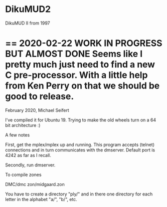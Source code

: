 # DikuMUD2
DikuMUD II from 1997

==
2020-02-22
WORK IN PROGRESS BUT ALMOST DONE
Seems like I pretty much just need to find a new C pre-processor.
With a little help from Ken Perry on that we should be good to release.
==
February 2020, Michael Seifert

I've compiled it for Ubuntu 19. Trying to make the old wheels turn on a 64 bit architecture :) 

A few notes

First, get the mplex/mplex up and running. This program accepts (telnet) connections and in turn communicates with the dmserver. Default port is 4242 as far as I recall.

Secondly, run dmserver.

To compile zones

DMC/dmc zon/midgaard.zon

You have to create a directory "ply/" and in there one directory for each letter in the alphabet "a/", "b/", etc.
